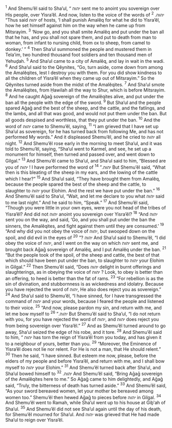 <sup>1</sup> And Shemu’ĕl said to Sha’ul, “ יהוה sent me to anoint you sovereign over His people, over Yisra’ĕl. And now, listen to the voice of the words of יהוה.
<sup>2</sup> “Thus said יהוה of hosts, ‘I shall punish Amalĕq for what he did to Yisra’ĕl, how he set himself against him on the way when he came up from Mitsrayim.
<sup>3</sup> ‘Now go, and you shall smite Amalĕq and put under the ban all that he has, and you shall not spare them, and put to death from man to woman, from infant to nursing child, from ox to sheep, from camel to donkey.’ ”
<sup>4</sup> Then Sha’ul summoned the people and mustered them in Tela’im, two hundred thousand foot soldiers and ten thousand men of Yehuḏah.
<sup>5</sup> And Sha’ul came to a city of Amalĕq, and lay in wait in the wadi.
<sup>6</sup> And Sha’ul said to the Qĕynites, “Go, turn aside, come down from among the Amalĕqites, lest I destroy you with them. For you did show kindness to all the children of Yisra’ĕl when they came up out of Mitsrayim.” So the Qĕynites turned aside from the midst of the Amalĕqites.
<sup>7</sup> And Sha’ul smote the Amalĕqites, from Ḥawilah all the way to Shur, which is before Mitsrayim.
<sup>8</sup> And he caught Aḡaḡ sovereign of the Amalĕqites alive, and put under the ban all the people with the edge of the sword.
<sup>9</sup> But Sha’ul and the people spared Aḡaḡ and the best of the sheep, and the cattle, and the fatlings, and the lambs, and all that was good, and would not put them under the ban. But all goods despised and worthless, that they put under the ban.
<sup>10</sup> And the word of יהוה came to Shemu’ĕl, saying,
<sup>11</sup> “I am grieved that I have set up Sha’ul as sovereign, for he has turned back from following Me, and has not performed My words.” And it displeased Shemu’ĕl, and he cried to יהוה all night.
<sup>12</sup> And Shemu’ĕl rose early in the morning to meet Sha’ul, and it was told to Shemu’ĕl, saying, “Sha’ul went to Karmel, and see, he set up a monument for himself, then turned and passed over, and went down to Gilgal.”
<sup>13</sup> And Shemu’ĕl came to Sha’ul, and Sha’ul said to him, “Blessed are you of יהוה ! I have performed the word of יהוה.”
<sup>14</sup> But Shemu’ĕl said, “What then is this bleating of the sheep in my ears, and the lowing of the cattle which I hear?”
<sup>15</sup> And Sha’ul said, “They have brought them from Amalĕq, because the people spared the best of the sheep and the cattle, to slaughter to יהוה your Elohim. And the rest we have put under the ban.”
<sup>16</sup> And Shemu’ĕl said to Sha’ul, “Wait, and let me declare to you what יהוה said to me last night.” And he said to him, “Speak.”
<sup>17</sup> And Shemu’ĕl said, “Though you were little in your own eyes, were you not head of the tribes of Yisra’ĕl? And did not יהוה anoint you sovereign over Yisra’ĕl?
<sup>18</sup> “And יהוה sent you on the way, and said, ‘Go, and you shall put under the ban the sinners, the Amalĕqites, and fight against them until they are consumed.’
<sup>19</sup> “And why did you not obey the voice of יהוה, but swooped down on the spoil, and did evil in the eyes of יהוה ?”
<sup>20</sup> And Sha’ul said to Shemu’ĕl, “I did obey the voice of יהוה, and I went on the way on which יהוה sent me, and brought back Aḡaḡ sovereign of Amalĕq, and I put Amalĕq under the ban.
<sup>21</sup> “But the people took of the spoil, of the sheep and cattle, the best of that which should have been put under the ban, to slaughter to יהוה your Elohim in Gilgal.”
<sup>22</sup> Then Shemu’ĕl said, “Does יהוה delight in burnt offerings and slaughterings, as in obeying the voice of יהוה ? Look, to obey is better than an offering, to heed is better than the fat of rams.
<sup>23</sup> “For rebellion is as the sin of divination, and stubbornness is as wickedness and idolatry. Because you have rejected the word of יהוה, He also does reject you as sovereign.”
<sup>24</sup> And Sha’ul said to Shemu’ĕl, “I have sinned, for I have transgressed the command of יהוה and your words, because I feared the people and listened to their voice.
<sup>25</sup> “And now, please pardon my sin, and return with me, and let me bow myself to יהוה.”
<sup>26</sup> But Shemu’ĕl said to Sha’ul, “I do not return with you, for you have rejected the word of יהוה, and יהוה does reject you from being sovereign over Yisra’ĕl.”
<sup>27</sup> And as Shemu’ĕl turned around to go away, Sha’ul seized the edge of his robe, and it tore.
<sup>28</sup> And Shemu’ĕl said to him, “ יהוה has torn the reign of Yisra’ĕl from you today, and has given it to a neighbour of yours, better than you.
<sup>29</sup> “Moreover, the Eminence of Yisra’ĕl does not lie nor relent. For He is not a man, that He should relent.”
<sup>30</sup> Then he said, “I have sinned. But esteem me now, please, before the elders of my people and before Yisra’ĕl, and return with me, and I shall bow myself to יהוה your Elohim.”
<sup>31</sup> And Shemu’ĕl turned back after Sha’ul, and Sha’ul bowed himself to יהוה.
<sup>32</sup> And Shemu’ĕl said, “Bring Aḡaḡ sovereign of the Amalĕqites here to me.” So Aḡaḡ came to him delightedly, and Aḡaḡ said, “Truly, the bitterness of death has turned aside.”
<sup>33</sup> And Shemu’ĕl said, “As your sword bereaved women, let your mother be bereaved among women too.” Shemu’ĕl then hewed Aḡaḡ to pieces before יהוה in Gilgal.
<sup>34</sup> And Shemu’ĕl went to Ramah, while Sha’ul went up to his house at Giḇ‛ah of Sha’ul.
<sup>35</sup> And Shemu’ĕl did not see Sha’ul again until the day of his death, for Shemu’ĕl mourned for Sha’ul. And יהוה was grieved that He had made Sha’ul to reign over Yisra’ĕl.
